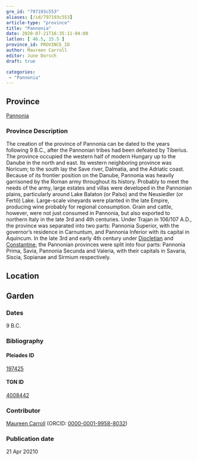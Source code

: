 ```yaml
---
gre_id: "797193c553"
aliases: [/id/797193c553]
article-type: "province"
title: "Pannonia"
date: 2020-07-21T16:35:11-04:00
latlon: [ 46.5, 15.5 ]
province_id: PROVINCE_ID
author: Maureen Carroll
editor: June Dorsch
draft: true

categories:
 - "Pannonia"
---
```


## Province

[Pannonia](https://pleiades.stoa.org/places/197425)

### Province Description

The creation of the province of Pannonia can be dated to the years following 9 B.C., after the Pannonian tribes had been defeated by Tiberius. The province occupied the western half of modern Hungary up to the Danube in the north and east. Its western neighboring province was Noricum; to the south lay the Save river, Dalmatia, and the Adriatic coast. Because of its frontier position on the Danube, Pannonia was heavily garrisoned by the Roman army throughout its history. Probably to meet the needs of the army, large estates and villas were developed in the Pannonian plains, particularly around Lake Balaton (or Palso) and the Neusiedler (or Fertö) Lake. Large-scale vineyards were planted in the late Empire, producing wine probably for regional consumption. Grain and cattle, however, were not just consumed in Pannonia, but also exported to northern Italy in the late 3rd and 4th centuries. Under Trajan in 106/107 A.D., the province was separated into two parts: Pannonia Superior, with the governor’s residence in Carnuntum, and Pannonia Inferior with its capital in Aquincum. In the late 3rd and early 4th century under [Diocletian](dead_link) and [Constantine](dead_link), the Pannonian provinces were split into four parts: Pannonia Prima, Savia, Pannonia Secunda and Valeria, with their capitals in Savaria, Siscia, Sopianae and Sirmium respectively.

## Location

<!-- [Colonia Claudia Ara Agrippinensium (Cologne)](https://pleiades.stoa.org/places/108751) -->

<!--### Location Description-->

<!-- LEAVE THIS BLANK FOR NOW -->

<!--## Sublocation-->

<!--
[AREA WITHIN LOCATION, LIKE “PALATINE HILL”](GEOREFERENCE LINK)
A sublocation is any area larger than an individual garden, but located within a location. I would always try to include a link to a controlled vocabulary here if possible. This ID may well be different from the Garden ID, e.g., Pompeii versus a Garden in one of the houses which has its own Pleiades ID.
-->

<!--### Sublocation Description-->

<!-- DESCRIPTION -->

## Garden
<!-- List of gardens in province -->
<!-- May be left blank for now -->


### Dates

9 B.C.

### Bibliography

<!--
- BIB_ENTRY [(worldcat)](WORLDCAT_LINK_URL)
-->

<!--#### Periodo ID-->

<!-- [PERIODO_ID](https://pleiades.stoa.org/places/PLEIADES_ID) -->

#### Pleiades ID

[197425](https://pleiades.stoa.org/places/197425)

#### TGN ID

[4008442](http://vocab.getty.edu/page/tgn/4008442)

### Contributor

[Maureen Carroll](https://www.sheffield.ac.uk/archaeology/our-people/academic-staff/maureen-carroll) (ORCID: [0000-0001-9958-8032](https://orcid.org/0000-0001-9958-8032))

### Publication date


21 Apr 20210